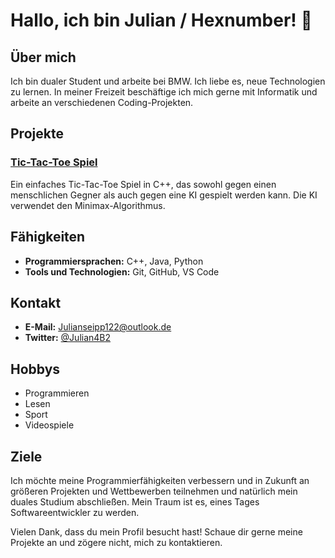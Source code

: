 # Hallo, ich bin Julian / Hexnumber! 👋

## Über mich

Ich bin dualer Student und arbeite bei BMW. Ich liebe es, neue Technologien zu lernen. In meiner Freizeit beschäftige ich mich gerne mit Informatik und arbeite an verschiedenen Coding-Projekten.

## Projekte

### [Tic-Tac-Toe Spiel](https://github.com/hexnumber/TicTacToe)
Ein einfaches Tic-Tac-Toe Spiel in C++, das sowohl gegen einen menschlichen Gegner als auch gegen eine KI gespielt werden kann. Die KI verwendet den Minimax-Algorithmus.

## Fähigkeiten

- **Programmiersprachen:** C++, Java, Python
- **Tools und Technologien:** Git, GitHub, VS Code

## Kontakt

- **E-Mail:** Julianseipp122@outlook.de
- **Twitter:** [@Julian4B2](https://twitter.com/Julian4b2)

## Hobbys

- Programmieren
- Lesen
- Sport
- Videospiele

## Ziele

Ich möchte meine Programmierfähigkeiten verbessern und in Zukunft an größeren Projekten und Wettbewerben teilnehmen und natürlich mein duales Studium abschließen. Mein Traum ist es, eines Tages Softwareentwickler zu werden.

Vielen Dank, dass du mein Profil besucht hast! Schaue dir gerne meine Projekte an und zögere nicht, mich zu kontaktieren.
